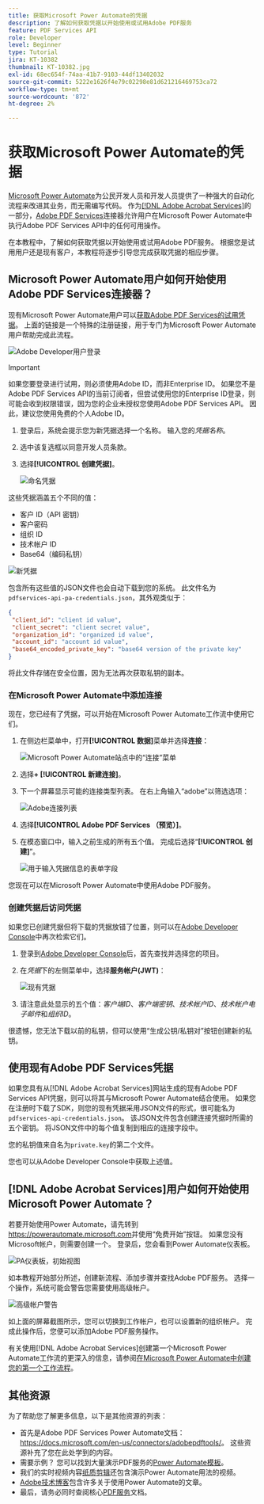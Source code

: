 ```yaml
---
title: 获取Microsoft Power Automate的凭据
description: 了解如何获取凭据以开始使用或试用Adobe PDF服务
feature: PDF Services API
role: Developer
level: Beginner
type: Tutorial
jira: KT-10382
thumbnail: KT-10382.jpg
exl-id: 68ec654f-74aa-41b7-9103-44df13402032
source-git-commit: 5222e1626f4e79c02298e81d621216469753ca72
workflow-type: tm+mt
source-wordcount: '872'
ht-degree: 2%

---
```


# 获取Microsoft Power Automate的凭据

[Microsoft Power Automate](https://powerautomate.microsoft.com/)为公民开发人员和开发人员提供了一种强大的自动化流程来改进其业务，而无需编写代码。 作为[[!DNL Adobe Acrobat Services]](https://developer.adobe.com/document-services)的一部分，[Adobe PDF Services](https://us.flow.microsoft.com/en-us/connectors/shared_adobepdftools/adobe-pdf-services/)连接器允许用户在Microsoft Power Automate中执行Adobe PDF Services API中的任何可用操作。

在本教程中，了解如何获取凭据以开始使用或试用Adobe PDF服务。 根据您是试用用户还是现有客户，本教程将逐步引导您完成获取凭据的相应步骤。

## Microsoft Power Automate用户如何开始使用Adobe PDF Services连接器？

现有Microsoft Power Automate用户可以[获取Adobe PDF Services的试用凭据](https://www.adobe.com/go/powerautomate_getstarted_cn)。 上面的链接是一个特殊的注册链接，用于专门为Microsoft Power Automate用户帮助完成此流程。

![Adobe Developer用户登录](assets/credentials_1.png)


>[!IMPORTANT]
> 如果您要登录进行试用，则必须使用Adobe ID，而非Enterprise ID。 如果您不是Adobe PDF Services API的当前订阅者，但尝试使用您的Enterprise ID登录，则可能会收到权限错误，因为您的企业未授权您使用Adobe PDF Services API。 因此，建议您使用免费的个人Adobe ID。
>

1. 登录后，系统会提示您为新凭据选择一个名称。 输入您的&#x200B;*凭据名称*。
1. 选中该复选框以同意开发人员条款。
1. 选择&#x200B;**[!UICONTROL 创建凭据]**。

   ![命名凭据](assets/credentials_2.png)

这些凭据涵盖五个不同的值：

* 客户 ID（API 密钥）
* 客户密码
* 组织 ID
* 技术帐户 ID
* Base64（编码私钥）

![新凭据](assets/credentials_3.png)

包含所有这些值的JSON文件也会自动下载到您的系统。 此文件名为`pdfservices-api-pa-credentials.json`，其外观类似于：

```json
{
 "client_id": "client id value",
 "client_secret": "client secret value",
 "organization_id": "organized id value",
 "account_id": "account id value",
 "base64_encoded_private_key": "base64 version of the private key"
}
```

将此文件存储在安全位置，因为无法再次获取私钥的副本。

### 在Microsoft Power Automate中添加连接

现在，您已经有了凭据，可以开始在Microsoft Power Automate工作流中使用它们。

1. 在侧边栏菜单中，打开&#x200B;**[!UICONTROL 数据]**&#x200B;菜单并选择&#x200B;**连接**：

   ![ Microsoft Power Automate站点中的“连接”菜单](assets/credentials_4.png)

1. 选择&#x200B;**+ [!UICONTROL 新建连接]**。

1. 下一个屏幕显示可能的连接类型列表。 在右上角输入“adobe”以筛选选项：

   ![Adobe连接列表](assets/credentials_5.png)

1. 选择&#x200B;**[!UICONTROL Adobe PDF Services （预览）]**。
1. 在模态窗口中，输入之前生成的所有五个值。 完成后选择“**[!UICONTROL 创建]**”。

   ![用于输入凭据信息的表单字段](assets/credentials_6.png)

您现在可以在Microsoft Power Automate中使用Adobe PDF服务。

### 创建凭据后访问凭据

如果您已创建凭据但将下载的凭据放错了位置，则可以在[Adobe Developer Console](https://developer.adobe.com/console)中再次检索它们。

1. 登录到[Adobe Developer Console](https://developer.adobe.com/console)后，首先查找并选择您的项目。
1. 在&#x200B;*凭据*&#x200B;下的左侧菜单中，选择&#x200B;**服务帐户(JWT)**：

   ![现有凭据](assets/credentials_7.png)

1. 请注意此处显示的五个值：*客户端ID*、*客户端密钥*、*技术帐户ID*、*技术帐户电子邮件*&#x200B;和&#x200B;*组织ID*。

很遗憾，您无法下载以前的私钥，但可以使用“生成公钥/私钥对”按钮创建新的私钥。

## 使用现有Adobe PDF Services凭据

如果您具有从[!DNL Adobe Acrobat Services]网站生成的现有Adobe PDF Services API凭据，则可以将其与Microsoft Power Automate结合使用。 如果您在注册时下载了SDK，则您的现有凭据采用JSON文件的形式，很可能名为`pdfservices-api-credentials.json`。 该JSON文件包含创建连接凭据时所需的五个密钥。 将JSON文件中的每个值复制到相应的连接字段中。

您的私钥值来自名为`private.key`的第二个文件。

您也可以从Adobe Developer Console中获取上述值。

## [!DNL Adobe Acrobat Services]用户如何开始使用Microsoft Power Automate？

若要开始使用Power Automate，请先转到<https://powerautomate.microsoft.com>并使用“免费开始”按钮。 如果您没有Microsoft帐户，则需要创建一个。 登录后，您会看到Power Automate仪表板。

![PA仪表板，初始视图](assets/credentials_8.png)

如本教程开始部分所述，创建新流程、添加步骤并查找Adobe PDF服务。 选择一个操作，系统可能会警告您需要使用高级帐户。

![高级帐户警告](assets/credentials_9.png)

如上面的屏幕截图所示，您可以切换到工作帐户，也可以设置新的组织帐户。 完成此操作后，您便可以添加Adobe PDF服务操作。

有关使用[!DNL Adobe Acrobat Services]创建第一个Microsoft Power Automate工作流的更深入的信息，请参阅[在Microsoft Power Automate中创建您的第一个工作流程](https://experienceleague.adobe.com/docs/document-services/tutorials/pdfservices/create-workflow-power-automate.html)。

## 其他资源

为了帮助您了解更多信息，以下是其他资源的列表：

* 首先是Adobe PDF Services Power Automate文档： <https://docs.microsoft.com/en-us/connectors/adobepdftools/>。 这些资源补充了您在此处学到的内容。
* 需要示例？ 您可以找到大量演示PDF服务的[Power Automate模板](https://powerautomate.microsoft.com/en-us/connectors/details/shared_adobepdftools/adobe-pdf-services/)。
* 我们的实时视频内容[纸质剪辑](https://www.youtube.com/playlist?list=PLcVEYUqU7VRe4sT-Bf8flvRz1XXUyGmtF)还包含演示Power Automate用法的视频。
* [Adobe技术博客](https://medium.com/adobetech/tagged/microsoft-power-automate)包含许多关于使用Power Automate的文章。
* 最后，请务必同时查阅核心[PDF服务](https://developer.adobe.com/cn/document-services/docs/overview/)文档。

